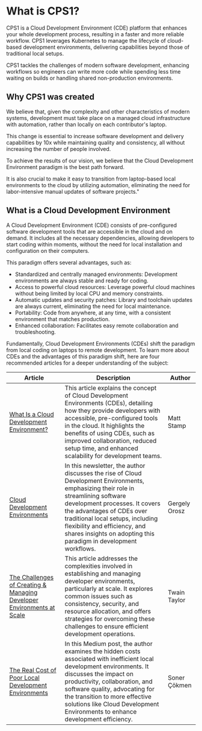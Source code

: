 # What is CPS1?

CPS1 is a Cloud Development Environment (CDE) platform that enhances your whole development process, resulting in a faster and more reliable workflow. CPS1 leverages Kubernetes to manage the lifecycle of cloud-based development environments, delivering capabilities beyond those of traditional local setups.

CPS1 tackles the challenges of modern software development, enhancing workflows so engineers can write more code while spending less time waiting on builds or handling shared non-production environments.

## Why CPS1 was created

We believe that, given the complexity and other characteristics of modern systems, development must take place on a managed cloud infrastructure with automation, rather than locally on each contributor's laptop.

This change is essential to increase software development and delivery capabilities by 10x while maintaining quality and consistency, all without increasing the number of people involved.

To achieve the results of our vision, we believe that the Cloud Development Environment paradigm is the best path forward.

It is also crucial to make it easy to transition from laptop-based local environments to the cloud by utilizing automation, eliminating the need for labor-intensive manual updates of software projects."

## What is a Cloud Development Environment

A Cloud Development Environment (CDE) consists of pre-configured software development tools that are accessible in the cloud and on demand. It includes all the necessary dependencies, allowing developers to start coding within moments, without the need for local installation and configuration on their computers.

This paradigm offers several advantages, such as:

- Standardized and centrally managed environments: Development environments are always stable and ready for coding.
- Access to powerful cloud resources: Leverage powerful cloud machines without being limited by local CPU and memory constraints.
- Automatic updates and security patches: Library and toolchain updates are always current, eliminating the need for local maintenance.
- Portability: Code from anywhere, at any time, with a consistent environment that matches production.
- Enhanced collaboration: Facilitates easy remote collaboration and troubleshooting.

Fundamentally, Cloud Development Environments (CDEs) shift the paradigm from local coding on laptops to remote development. To learn more about CDEs and the advantages of this paradigm shift, here are four recommended articles for a deeper understanding of the subject:

| Article     | Description                          | Author |
| ----------- | ------------------------------------ | ------ |
| [What Is a Cloud Development Environment?](https://www.dreamhost.com/blog/cloud-development-environment/) | This article explains the concept of Cloud Development Environments (CDEs), detailing how they provide developers with accessible, pre-configured tools in the cloud. It highlights the benefits of using CDEs, such as improved collaboration, reduced setup time, and enhanced scalability for development teams. | Matt Stamp |
| [Cloud Development Environments](https://newsletter.pragmaticengineer.com/p/cloud-development-environments) | In this newsletter, the author discusses the rise of Cloud Development Environments, emphasizing their role in streamlining software development processes. It covers the advantages of CDEs over traditional local setups, including flexibility and efficiency, and shares insights on adopting this paradigm in development workflows. | Gergely Orosz |
| [The Challenges of Creating & Managing Developer Environments at Scale](https://amazic.com/the-challenges-of-creating-managing-developer-environments-at-scale/) | This article addresses the complexities involved in establishing and managing developer environments, particularly at scale. It explores common issues such as consistency, security, and resource allocation, and offers strategies for overcoming these challenges to ensure efficient development operations. | Twain Taylor |
| [The Real Cost of Poor Local Development Environments](https://medium.com/@scokmen/the-real-cost-of-poor-local-development-environments-19a093ddbb6e) | In this Medium post, the author examines the hidden costs associated with inefficient local development environments. It discusses the impact on productivity, collaboration, and software quality, advocating for the transition to more effective solutions like Cloud Development Environments to enhance development efficiency. | Soner Çökmen |
